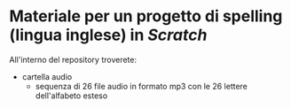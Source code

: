 # Materiale per un progetto di spelling (lingua inglese) in *Scratch*

All'interno del repository troverete:

- cartella audio
    - sequenza di 26 file audio in formato mp3 con le 26 lettere dell'alfabeto esteso
